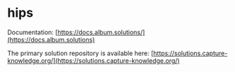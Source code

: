 # hips

Documentation: [https://docs.album.solutions/](https://docs.album.solutions)

The primary solution repository is available here: [https://solutions.capture-knowledge.org/](https://solutions.capture-knowledge.org/)

